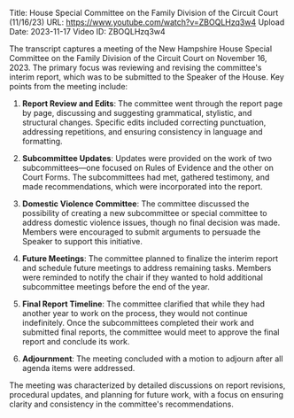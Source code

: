 Title: House Special Committee on the Family Division of the Circuit Court (11/16/23)
URL: https://www.youtube.com/watch?v=ZBOQLHzq3w4
Upload Date: 2023-11-17
Video ID: ZBOQLHzq3w4

The transcript captures a meeting of the New Hampshire House Special Committee on the Family Division of the Circuit Court on November 16, 2023. The primary focus was reviewing and revising the committee's interim report, which was to be submitted to the Speaker of the House. Key points from the meeting include:

1. **Report Review and Edits**: The committee went through the report page by page, discussing and suggesting grammatical, stylistic, and structural changes. Specific edits included correcting punctuation, addressing repetitions, and ensuring consistency in language and formatting.

2. **Subcommittee Updates**: Updates were provided on the work of two subcommittees—one focused on Rules of Evidence and the other on Court Forms. The subcommittees had met, gathered testimony, and made recommendations, which were incorporated into the report.

3. **Domestic Violence Committee**: The committee discussed the possibility of creating a new subcommittee or special committee to address domestic violence issues, though no final decision was made. Members were encouraged to submit arguments to persuade the Speaker to support this initiative.

4. **Future Meetings**: The committee planned to finalize the interim report and schedule future meetings to address remaining tasks. Members were reminded to notify the chair if they wanted to hold additional subcommittee meetings before the end of the year.

5. **Final Report Timeline**: The committee clarified that while they had another year to work on the process, they would not continue indefinitely. Once the subcommittees completed their work and submitted final reports, the committee would meet to approve the final report and conclude its work.

6. **Adjournment**: The meeting concluded with a motion to adjourn after all agenda items were addressed.

The meeting was characterized by detailed discussions on report revisions, procedural updates, and planning for future work, with a focus on ensuring clarity and consistency in the committee's recommendations.